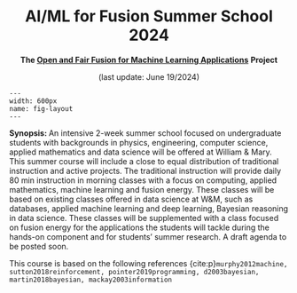 <center>

# AI/ML for Fusion Summer School 2024

<b> The </b> <b>[Open and Fair Fusion for Machine Learning Applications](https://crea-psfc.github.io/open-fair-fusion/)</b> <b>Project</b>


(last update: June 19/2024)

</center>

<!-- It does not go in-depth into any particular topic - check out [the Jupyter Book documentation](https://jupyterbook.org) for more information. -->

```{figure} ./images/AIforFusion_logo.png
---
width: 600px
name: fig-layout
---
```

<!-- [Schedule](./schedule.html) -->

<b>Synopsis: </b> An intensive 2-week summer school focused on undergraduate students with backgrounds in physics, engineering, computer science, applied mathematics and data science will be offered at William & Mary. This summer course will include a close to equal distribution of traditional instruction and active projects. The traditional instruction will provide daily 80 min instruction in morning classes with a focus on computing, applied mathematics, machine learning and fusion energy. These classes will be based on existing classes offered in data science at W&M, such as databases, applied machine learning and deep learning, Bayesian reasoning in data science. These classes will be supplemented with a class focused on fusion energy for the applications the students will tackle during the hands-on component and for students’ summer research. A draft agenda to be posted soon.



This course is based on the following references {cite:p}`murphy2012machine, sutton2018reinforcement, pointer2019programming, d2003bayesian, martin2018bayesian, mackay2003information`



```{tableofcontents}
```
